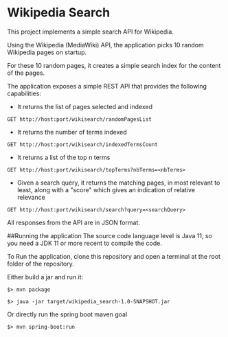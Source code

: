 # Wikipedia Search
This project implements a simple search API for Wikipedia.

Using the Wikipedia (MediaWiki) API, the application picks 10 random Wikipedia pages on startup.

For these 10 random pages, it creates a simple search index for the content of the pages. 

The application exposes a simple REST API that provides the following capabilities:
- It returns the list of pages selected and indexed

`GET http://host:port/wikisearch/randomPagesList`

- It returns the number of terms indexed

`GET http://host:port/wikisearch/indexedTermsCount`

- It returns a list of the top n terms

`GET http://host:port/wikisearch/topTerms?nbTerms=<nbTerms>`

- Given a search query, it returns the matching pages, in most relevant to least, along with a "score" which gives an indication of relative relevance

`GET http://host:port/wikisearch/search?query=<searchQuery>`

All responses from the API are in JSON format.

##Running the application
The source code language level is Java 11, so you need a JDK 11 or more recent to compile the code.

To Run the application, clone this repository and open a terminal at the root folder of the repository.

Either build a jar and run it:

`$> mvn package`

`$> java -jar target/wikipedia_search-1.0-SNAPSHOT.jar`

Or directly run the spring boot maven goal

`$> mvn spring-boot:run`